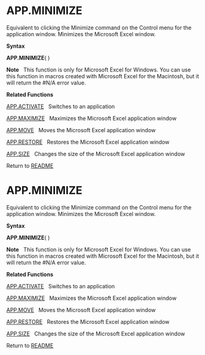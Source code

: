 # APP.MINIMIZE

Equivalent to clicking the Minimize command on the Control menu for the
application window. Minimizes the Microsoft Excel window.

**Syntax**

**APP.MINIMIZE**( )

**Note**&nbsp;&nbsp;&nbsp;This function is only for Microsoft Excel for
Windows. You can use this function in macros created with Microsoft
Excel for the Macintosh, but it will return the \#N/A error value.

**Related Functions**

[APP.ACTIVATE](APP.ACTIVATE.md)&nbsp;&nbsp;&nbsp;Switches to an application

[APP.MAXIMIZE](APP.MAXIMIZE.md)&nbsp;&nbsp;&nbsp;Maximizes the Microsoft Excel application
window

[APP.MOVE](APP.MOVE.md)&nbsp;&nbsp;&nbsp;Moves the Microsoft Excel application window

[APP.RESTORE](APP.RESTORE.md)&nbsp;&nbsp;&nbsp;Restores the Microsoft Excel application
window

[APP.SIZE](APP.SIZE.md)&nbsp;&nbsp;&nbsp;Changes the size of the Microsoft Excel
application window



Return to [README](README.md#A)

# APP.MINIMIZE

Equivalent to clicking the Minimize command on the Control menu for the
application window. Minimizes the Microsoft Excel window.

**Syntax**

**APP.MINIMIZE**( )

**Note**&nbsp;&nbsp;&nbsp;This function is only for Microsoft Excel for
Windows. You can use this function in macros created with Microsoft
Excel for the Macintosh, but it will return the \#N/A error value.

**Related Functions**

[APP.ACTIVATE](APP.ACTIVATE.md)&nbsp;&nbsp;&nbsp;Switches to an application

[APP.MAXIMIZE](APP.MAXIMIZE.md)&nbsp;&nbsp;&nbsp;Maximizes the Microsoft Excel application
window

[APP.MOVE](APP.MOVE.md)&nbsp;&nbsp;&nbsp;Moves the Microsoft Excel application window

[APP.RESTORE](APP.RESTORE.md)&nbsp;&nbsp;&nbsp;Restores the Microsoft Excel application
window

[APP.SIZE](APP.SIZE.md)&nbsp;&nbsp;&nbsp;Changes the size of the Microsoft Excel
application window



Return to [README](README.md#A)

